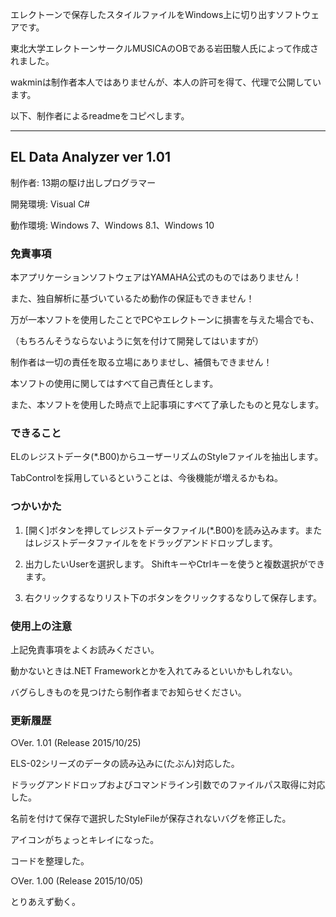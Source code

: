 エレクトーンで保存したスタイルファイルをWindows上に切り出すソフトウェアです。

東北大学エレクトーンサークルMUSICAのOBである岩田駿人氏によって作成されました。

wakminは制作者本人ではありませんが、本人の許可を得て、代理で公開しています。

以下、制作者によるreadmeをコピペします。

---------------------------------------
## EL Data Analyzer ver 1.01

制作者:   13期の駆け出しプログラマー

開発環境: Visual C#

動作環境: Windows 7、Windows 8.1、Windows 10

### 免責事項


本アプリケーションソフトウェアはYAMAHA公式のものではありません！

また、独自解析に基づいているため動作の保証もできません！

万が一本ソフトを使用したことでPCやエレクトーンに損害を与えた場合でも、

（もちろんそうならないように気を付けて開発してはいますが）

制作者は一切の責任を取る立場にありませし、補償もできません！



本ソフトの使用に関してはすべて自己責任とします。

また、本ソフトを使用した時点で上記事項にすべて了承したものと見なします。

### できること

ELのレジストデータ(*.B00)からユーザーリズムのStyleファイルを抽出します。

TabControlを採用しているということは、今後機能が増えるかもね。



### つかいかた

1. [開く]ボタンを押してレジストデータファイル(*.B00)を読み込みます。またはレジストデータファイルををドラッグアンドドロップします。

2. 出力したいUserを選択します。
   ShiftキーやCtrlキーを使うと複数選択ができます。

3. 右クリックするなりリスト下のボタンをクリックするなりして保存します。



### 使用上の注意

上記免責事項をよくお読みください。

動かないときは.NET Frameworkとかを入れてみるといいかもしれない。

バグらしきものを見つけたら制作者までお知らせください。



### 更新履歴

○Ver. 1.01 (Release 2015/10/25)

ELS-02シリーズのデータの読み込みに(たぶん)対応した。

ドラッグアンドドロップおよびコマンドライン引数でのファイルパス取得に対応した。

名前を付けて保存で選択したStyleFileが保存されないバグを修正した。

アイコンがちょっとキレイになった。

コードを整理した。

○Ver. 1.00 (Release 2015/10/05)

とりあえず動く。
